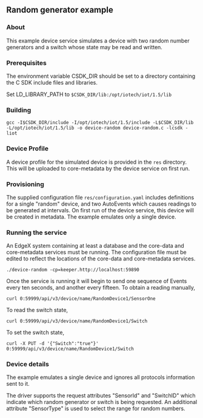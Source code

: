 ## Random generator example

### About

This example device service simulates a device with two random number generators and a switch whose state may be read and written.

### Prerequisites

The environment variable CSDK_DIR should be set to a directory containing the
C SDK include files and libraries.

Set LD_LIBRARY_PATH to `$CSDK_DIR/lib:/opt/iotech/iot/1.5/lib`

### Building

```
gcc -I$CSDK_DIR/include -I/opt/iotech/iot/1.5/include -L$CSDK_DIR/lib -L/opt/iotech/iot/1.5/lib -o device-random device-random.c -lcsdk -liot
```

### Device Profile

A device profile for the simulated device is provided in the `res` directory. This will be uploaded to core-metadata by the device service on first run.

### Provisioning

The supplied configuration file `res/configuration.yaml` includes definitions for a single "random" device, and two AutoEvents which causes readings to be generated at intervals. On first run of the device service, this device will be created in metadata. The example emulates only a single device.

### Running the service

An EdgeX system containing at least a database and the core-data and core-metadata services must be running. The configuration file must be edited to reflect the locations of the core-data and core-metadata services.

```
./device-random -cp=keeper.http://localhost:59890
```

Once the service is running it will begin to send one sequence of Events every ten seconds, and another every fifteen. To obtain a reading manually,

```
curl 0:59999/api/v3/device/name/RandomDevice1/SensorOne
```

To read the switch state,
```
curl 0:59999/api/v3/device/name/RandomDevice1/Switch
```

To set the switch state,

```
curl -X PUT -d '{"Switch":"true"}' 0:59999/api/v3/device/name/RandomDevice1/Switch
```

### Device details

The example emulates a single device and ignores all protocols information sent to it.

The driver supports the request attributes "SensorId" and "SwitchID" which indicate which random generator or switch is being requested. An additional attribute "SensorType" is used to select the range for random numbers.
